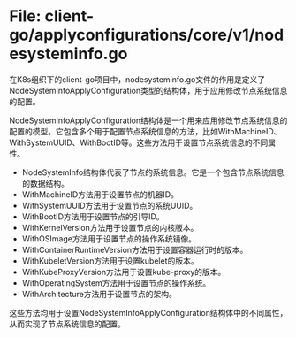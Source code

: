 # File: client-go/applyconfigurations/core/v1/nodesysteminfo.go

在K8s组织下的client-go项目中，nodesysteminfo.go文件的作用是定义了NodeSystemInfoApplyConfiguration类型的结构体，用于应用修改节点系统信息的配置。

NodeSystemInfoApplyConfiguration结构体是一个用来应用修改节点系统信息的配置的模型。它包含多个用于配置节点系统信息的方法，比如WithMachineID、WithSystemUUID、WithBootID等。这些方法用于设置节点系统信息的不同属性。

- NodeSystemInfo结构体代表了节点的系统信息。它是一个包含节点系统信息的数据结构。
- WithMachineID方法用于设置节点的机器ID。
- WithSystemUUID方法用于设置节点的系统UUID。
- WithBootID方法用于设置节点的引导ID。
- WithKernelVersion方法用于设置节点的内核版本。
- WithOSImage方法用于设置节点的操作系统镜像。
- WithContainerRuntimeVersion方法用于设置容器运行时的版本。
- WithKubeletVersion方法用于设置kubelet的版本。
- WithKubeProxyVersion方法用于设置kube-proxy的版本。
- WithOperatingSystem方法用于设置节点的操作系统。
- WithArchitecture方法用于设置节点的架构。

这些方法均用于设置NodeSystemInfoApplyConfiguration结构体中的不同属性，从而实现了节点系统信息的配置。

